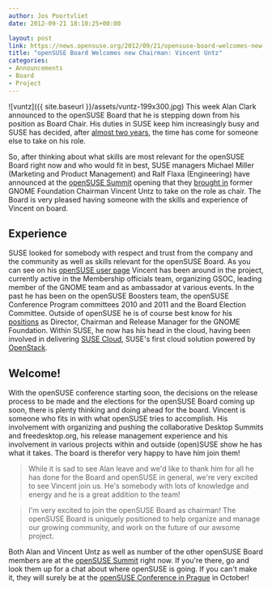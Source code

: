 ```yaml
---
author: Jos Poortvliet
date: 2012-09-21 18:10:25+00:00

layout: post
link: https://news.opensuse.org/2012/09/21/opensuse-board-welcomes-new-chairman-vincent-untz/
title: "openSUSE Board Welcomes new Chairman: Vincent Untz"
categories:
- Announcements
- Board
- Project
---
```

![vuntz]({{ site.baseurl }}/assets/vuntz-199x300.jpg)
This week Alan Clark announced to the openSUSE Board that he is stepping down from his position as Board Chair. His duties in SUSE keep him increasingly busy and SUSE has decided, after [almost two years](https://news.opensuse.org/2010/12/14/alan-clark-new-opensuse-board-chairman/), the time has come for someone else to take on his role.

So, after thinking about what skills are most relevant for the openSUSE Board right now and who would fit in best, SUSE managers Michael Miller (Marketing and Product Management) and Ralf Flaxa (Engineering) have announced at the [openSUSE Summit](http://summit.opensuse.org) opening that they [brought in](https://www.suse.com/company/press/2012/9/opensuse-project-announces-appointment-of-vincent-untz-as-opensuse-board-chair.html) former GNOME Foundation Chairman Vincent Untz to take on the role as chair. The Board is very pleased having someone with the skills and experience of Vincent on board.<!-- more -->



## Experience


SUSE looked for somebody with respect and trust from the company and the community as well as skills relevant for the openSUSE Board. As you can see on his [openSUSE user page](http://en.opensuse.org/User:Vuntz) Vincent has been around in the project, currently active in the Membership officials team, organizing GSOC, leading member of the GNOME team and as ambassador at various events. In the past he has been on the openSUSE Boosters team, the openSUSE Conference Program committees 2010 and 2011 and the Board Election Committee. Outside of openSUSE he is of course best know for his [positions](https://live.gnome.org/VincentUntz) as Director, Chairman and Release Manager for the GNOME Foundation. Within SUSE, he now has his head in the cloud, having been involved in delivering [SUSE Cloud](http://www.suse.com/products/suse-cloud/), SUSE's first cloud solution powered by [OpenStack](http://www.openstack.org/).



## Welcome!


With the openSUSE conference starting soon, the decisions on the release process to be made and the elections for the openSUSE Board coming up soon, there is plenty thinking and doing ahead for the board. Vincent is someone who fits in with what openSUSE tries to accomplish. His involvement with organizing and pushing the collaborative Desktop Summits and freedesktop.org, his release management experience and his involvement in various projects within and outside (open)SUSE show he has what it takes. The board is therefor very happy to have him join them!



<blockquote>While it is sad to see Alan leave and we'd like to thank him for all he has done for the Board and openSUSE in general, we're very excited to see Vincent join us. He's somebody with lots of knowledge and energy and he is a great addition to the team!</blockquote>





<blockquote>I'm very excited to join the openSUSE Board as chairman! The openSUSE Board is uniquely positioned to help organize and manage our growing community, and work on the future of our awsome project.</blockquote>



Both Alan and Vincent Untz as well as number of the other openSUSE Board members are at the [openSUSE Summit](http://summit.opensuse.org) right now. If you're there, go and look them up for a chat about where openSUSE is going. If you can't make it, they will surely be at the [openSUSE Conference in Prague](http://conference.opensuse.org) in October!		
